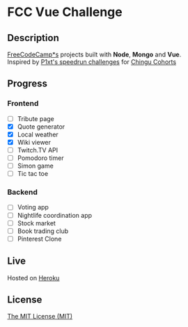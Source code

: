 # FCC Vue Challenge
## Description
[FreeCodeCamp*s](https://www.freecodecamp.org) projects built with **Node**, **Mongo** and **Vue**.
<br>
Inspired by [P1xt's speedrun challenges](https://github.com/P1xt/chingu-fcc-speedrun-challenge) for [Chingu Cohorts](https://chingu-cohorts.github.io/chingu-directory/)

## Progress
### Frontend
- [ ] Tribute page
- [X] Quote generator
- [X] Local weather
- [X] Wiki viewer
- [ ] Twitch.TV API
- [ ] Pomodoro timer
- [ ] Simon game
- [ ] Tic tac toe

### Backend
- [ ] Voting app
- [ ] Nightlife coordination app
- [ ] Stock market
- [ ] Book trading club
- [ ] Pinterest Clone

## Live
Hosted on [Heroku](https://powerful-ocean-66036.herokuapp.com)

## License
[The MIT License (MIT)](/LICENSE)
